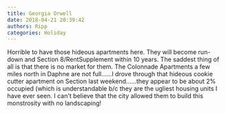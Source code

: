 ```yaml
---
title: Georgia Orwell
date: 2018-04-21 20:39:42
authors: Ripp
categories: Holiday
---
```


 Horrible to have those hideous apartments here.  They will become run-down and Section 8/RentSupplement within 10 years.  The saddest thing of all is that there is no market for them. The Colonnade Apartments a few miles north in Daphne are not full......I drove through that hideous cookie cutter apartment on Section last weekend......they appear to be about 2% occupied (which is understandable b/c they are the ugliest housing units I have ever seen.  I can't believe that the city allowed them to build this monstrosity with no landscaping!